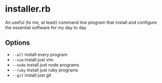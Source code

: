 # installer.rb
An useful (to me, at least) command line program that install and configure the essential software for my day to day

## Options
* <code>--all</code>  install every program
* <code>--vim</code>  install just vim
* <code>--node</code> install just node programs
* <code>--ruby</code> install just ruby programs
* <code>--git</code>  install just git
